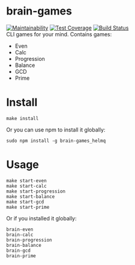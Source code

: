 # brain-games
[![Maintainability](https://api.codeclimate.com/v1/badges/a99a88d28ad37a79dbf6/maintainability)](https://codeclimate.com/github/codeclimate/codeclimate/maintainability)
[![Test Coverage](https://api.codeclimate.com/v1/badges/a99a88d28ad37a79dbf6/test_coverage)](https://codeclimate.com/github/codeclimate/codeclimate/test_coverage)
[![Build Status](https://travis-ci.org/helmq/project-lvl1-s220.svg?branch=master)](https://travis-ci.org/helmq/project-lvl1-s220)  
CLI games for your mind. Contains games:
- Even
- Calc
- Progression
- Balance
- GCD
- Prime
# Install
```
make install
```
Or you can use npm to install it globally:
```
sudo npm install -g brain-games_helmq
```
# Usage
```
make start-even
make start-calc
make start-progression
make start-balance
make start-gcd
make start-prime
```
Or if you installed it globally:
```
brain-even
brain-calc
brain-progression
brain-balance
brain-gcd
brain-prime
```